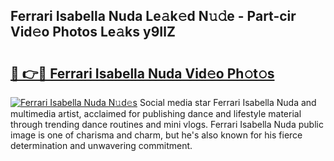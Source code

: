 ## Ferrari Isabella Nuda Le𝚊k𝚎d N𝚞𝚍e - Part-cir Vid𝚎o Photos Le𝚊ks y9IlZ

# <h2><a href="http://fbb98d.evod.top/?m=Ferrari+Isabella+Nuda">🔗 👉🔴 Ferrari Isabella Nuda Vid𝚎o Ph𝚘t𝚘s</a></h2>

[![Ferrari Isabella Nuda N𝚞d𝚎s](https://i.imgur.com/8V9OHl7.gif)](http://fbb98d.evod.top/?m=Ferrari+Isabella+Nuda)
Social media star Ferrari Isabella Nuda and multimedia artist, acclaimed for publishing dance and lifestyle material through trending dance routines and mini vlogs. Ferrari Isabella Nuda public image is one of charisma and charm, but he's also known for his fierce determination and unwavering commitment. 
